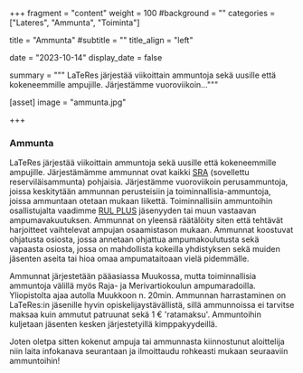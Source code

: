 +++
fragment = "content"
weight = 100
#background = ""
categories = ["Lateres", "Ammunta", "Toiminta"]

title = "Ammunta"
#subtitle = ""
title_align = "left"

date = "2023-10-14"
display_date = false

summary = """
LaTeRes järjestää viikoittain ammuntoja sekä uusille että kokeneemmille ampujille. Järjestämme vuoroviikoin..."""

[asset]
image = "ammunta.jpg"

+++

### Ammunta

LaTeRes järjestää viikoittain ammuntoja sekä uusille että kokeneemmille ampujille. Järjestämämme ammunnat ovat kaikki [SRA](https://resul.fi/sra/) (sovellettu reserviläisammunta) pohjaisia. Järjestämme vuoroviikoin perusammuntoja, joissa keskitytään ammunnan perusteisiin ja toiminnallisia-ammuntoja, joissa ammuntaan otetaan mukaan liikettä. Toiminnallisiin ammuntoihin osallistujalta vaadimme [RUL PLUS](https://www.rul.fi/jasenille/rul-plus/) jäsenyyden tai muun vastaavan ampumavakuutuksen. Ammunnat on yleensä räätälöity siten että tehtävät harjoitteet vaihtelevat ampujan osaamistason mukaan. Ammunnat koostuvat ohjatusta osiosta, jossa annetaan ohjattua ampumakoulutusta sekä vapaasta osiosta, jossa on mahdollista kokeilla yhdistyksen sekä muiden jäsenten aseita tai hioa omaa ampumataitoaan vielä pidemmälle. 

Ammunnat järjestetään pääasiassa Muukossa, mutta toiminnallisia ammuntoja välillä myös Raja- ja Merivartiokoulun ampumaradoilla. Yliopistolta ajaa autolla Muukkoon n. 20min. Ammunnan harrastaminen on LaTeRes:in jäsenille hyvin opiskelijaystävällistä, sillä ammunnoissa ei tarvitse maksaa kuin ammutut patruunat sekä 1 € 'ratamaksu'. Ammuntoihin kuljetaan jäsenten kesken järjestetyillä kimppakyydeillä.

Joten oletpa sitten kokenut ampuja tai ammunnasta kiinnostunut aloittelija niin laita infokanava seurantaan ja ilmoittaudu rohkeasti mukaan seuraaviin ammuntoihin!

